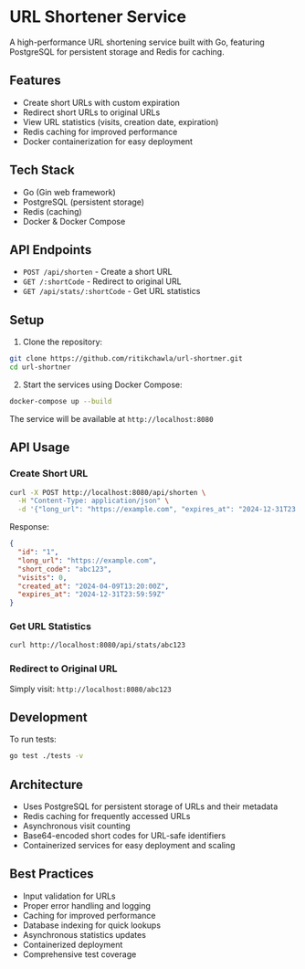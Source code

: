 # URL Shortener Service

A high-performance URL shortening service built with Go, featuring PostgreSQL for persistent storage and Redis for caching.

## Features

- Create short URLs with custom expiration
- Redirect short URLs to original URLs
- View URL statistics (visits, creation date, expiration)
- Redis caching for improved performance
- Docker containerization for easy deployment

## Tech Stack

- Go (Gin web framework)
- PostgreSQL (persistent storage)
- Redis (caching)
- Docker & Docker Compose

## API Endpoints

- `POST /api/shorten` - Create a short URL
- `GET /:shortCode` - Redirect to original URL
- `GET /api/stats/:shortCode` - Get URL statistics

## Setup

1. Clone the repository:
```bash
git clone https://github.com/ritikchawla/url-shortner.git
cd url-shortner
```

2. Start the services using Docker Compose:
```bash
docker-compose up --build
```

The service will be available at `http://localhost:8080`

## API Usage

### Create Short URL

```bash
curl -X POST http://localhost:8080/api/shorten \
  -H "Content-Type: application/json" \
  -d '{"long_url": "https://example.com", "expires_at": "2024-12-31T23:59:59Z"}'
```

Response:
```json
{
  "id": "1",
  "long_url": "https://example.com",
  "short_code": "abc123",
  "visits": 0,
  "created_at": "2024-04-09T13:20:00Z",
  "expires_at": "2024-12-31T23:59:59Z"
}
```

### Get URL Statistics

```bash
curl http://localhost:8080/api/stats/abc123
```

### Redirect to Original URL

Simply visit: `http://localhost:8080/abc123`

## Development

To run tests:
```bash
go test ./tests -v
```

## Architecture

- Uses PostgreSQL for persistent storage of URLs and their metadata
- Redis caching for frequently accessed URLs
- Asynchronous visit counting
- Base64-encoded short codes for URL-safe identifiers
- Containerized services for easy deployment and scaling

## Best Practices

- Input validation for URLs
- Proper error handling and logging
- Caching for improved performance
- Database indexing for quick lookups
- Asynchronous statistics updates
- Containerized deployment
- Comprehensive test coverage